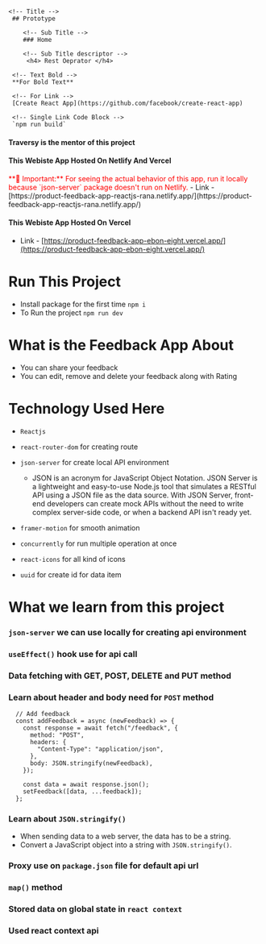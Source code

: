 <!-- Multiline Code Block -->

```
<!-- Title -->
 ## Prototype

    <!-- Sub Title -->
    ### Home

    <!-- Sub Title descriptor -->
     <h4> Rest Oeprator </h4>

 <!-- Text Bold -->
 **For Bold Text**

 <!-- For Link -->
 [Create React App](https://github.com/facebook/create-react-app)

 <!-- Single Link Code Block -->
 `npm run build`

```

<h4>Traversy is the mentor of this project</h4>

<h4>This Webiste App Hosted On Netlify And Vercel </h4>
<span style="color: red;">**🚨 Important:** For seeing the actual behavior of this app, run it locally because `json-server` package doesn't run on Netlify.</span>
- Link - [https://product-feedback-app-reactjs-rana.netlify.app/](https://product-feedback-app-reactjs-rana.netlify.app/)

<h4>This Webiste App Hosted On Vercel</h4>

- Link - [https://product-feedback-app-ebon-eight.vercel.app/](https://product-feedback-app-ebon-eight.vercel.app/)

# Run This Project

- Install package for the first time `npm i`
- To Run the project `npm run dev`

# What is the Feedback App About

- You can share your feedback
- You can edit, remove and delete your feedback along with Rating

# Technology Used Here

- `Reactjs`
- `react-router-dom` for creating route
- `json-server` for create local API environment

  - JSON is an acronym for JavaScript Object Notation. JSON Server is a lightweight and easy-to-use Node.js tool that simulates a RESTful API using a JSON file as the data source. With JSON Server, front-end developers can create mock APIs without the need to write complex server-side code, or when a backend API isn't ready yet.

- `framer-motion` for smooth animation
- `concurrently` for run multiple operation at once
- `react-icons` for all kind of icons
- `uuid` for create id for data item

# What we learn from this project

### `json-server` we can use locally for creating api environment

### `useEffect()` hook use for api call

### Data fetching with GET, POST, DELETE and PUT method

### Learn about header and body need for `POST` method

```
  // Add feedback
  const addFeedback = async (newFeedback) => {
    const response = await fetch("/feedback", {
      method: "POST",
      headers: {
        "Content-Type": "application/json",
      },
      body: JSON.stringify(newFeedback),
    });

    const data = await response.json();
    setFeedback([data, ...feedback]);
  };
```

### Learn about `JSON.stringify()`

- When sending data to a web server, the data has to be a string.
- Convert a JavaScript object into a string with `JSON.stringify()`.

### Proxy use on `package.json` file for default api url

### `map()` method

### Stored data on global state in `react context`

### Used react context api
